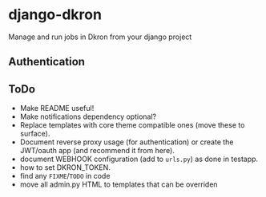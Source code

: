 # django-dkron

Manage and run jobs in Dkron from your django project

## Authentication


## ToDo

* Make README useful!
* Make notifications dependency optional?
* Replace templates with core theme compatible ones (move these to surface).
* Document reverse proxy usage (for authentication) or create the JWT/oauth app (and recommend it from here).
* document WEBHOOK configuration (add to `urls.py`) as done in testapp.
* how to set DKRON_TOKEN.
* find any `FIXME`/`TODO` in code
* move all admin.py HTML to templates that can be overriden

